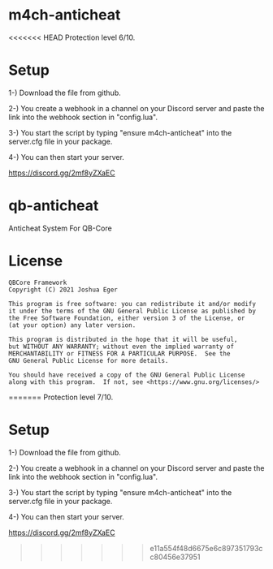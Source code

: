 # m4ch-anticheat

<<<<<<< HEAD
Protection level 6/10.

# Setup

1-) Download the file from github.

2-) You create a webhook in a channel on your Discord server and paste the link into the webhook section in "config.lua".

3-) You start the script by typing "ensure m4ch-anticheat" into the server.cfg file in your package.

4-) You can then start your server.

https://discord.gg/2mf8yZXaEC


# qb-anticheat
Anticheat System For QB-Core

# License

    QBCore Framework
    Copyright (C) 2021 Joshua Eger

    This program is free software: you can redistribute it and/or modify
    it under the terms of the GNU General Public License as published by
    the Free Software Foundation, either version 3 of the License, or
    (at your option) any later version.

    This program is distributed in the hope that it will be useful,
    but WITHOUT ANY WARRANTY; without even the implied warranty of
    MERCHANTABILITY or FITNESS FOR A PARTICULAR PURPOSE.  See the
    GNU General Public License for more details.

    You should have received a copy of the GNU General Public License
    along with this program.  If not, see <https://www.gnu.org/licenses/>
=======
Protection level 7/10.

# Setup

1-) Download the file from github.

2-) You create a webhook in a channel on your Discord server and paste the link into the webhook section in "config.lua".

3-) You start the script by typing "ensure m4ch-anticheat" into the server.cfg file in your package.

4-) You can then start your server.

https://discord.gg/2mf8yZXaEC
>>>>>>> e11a554f48d6675e6c897351793cc80456e37951
